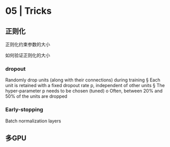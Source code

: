 # 05 | Tricks
## 正则化






正则化约束参数的大小

如何验证正则化的大小


### dropout
Randomly drop units (along with their connections) during training
§ Each unit is retained with a fixed dropout rate p, independent of other units
§ The hyper-parameter p needs to be chosen (tuned)
o Often, between 20% and 50% of the units are dropped

### Early-stopping


Batch normalization layers

## 多GPU


